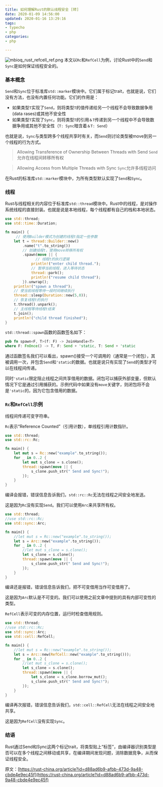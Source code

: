 ```yaml
---
title: 如何理解Rust的默认线程安全 [转]
date: 2020-01-09 14:56:00
updated: 2020-01-16 13:29:16
tags: 
- typecho
- php
categories: 
- php

---
```

![mbioq_rust_refcell_ref.png][1]
本文以`Rc`和`RefCell`为例，讨论Rust中的`Send`和`Sync`是如何保证线程安全的。

### 基本概念

`Send`和`Sync`位于标准库`std::marker`模块中。它们属于标记trait，也就是说，它们没有方法，也没有内置任何功能。它们的作用是：

- 如果类型`T`实现了`Send`，则将类型`T`的值传递给另一个线程不会导致数据争用(data rases)或其他不安全性
- 如果类型`T`实现了`Sync`，则将类型`T`的引用`＆T`传递到另一个线程中不会导致数据争用或其他不安全性（`T: Sync`暗含着`＆T: Send`）

也就是说，`Sync`与类型跨多个线程共享时有关，而`Send`则讨论类型被move到另一个线程的行为方式。

<!--more-->

> Allowing Transference of Ownership Between Threads with Send `Send`允许在线程间转移所有权

> Allowing Access from Multiple Threads with Sync `Sync`允许多线程访问

在Rust的标准库`std::marker`模块中，为所有类型默认实现了`Send`和`Sync`。

### 线程

Rust与线程相关的内容位于标准库`std::thread`模块中。Rust中的线程，是对操作系统线程的直接封装。也就是说是本地线程，每个线程都有自己的栈和本地状态。

```rust
use std::thread;
use std::time::Duration;

fn main() {
	 // 使用Builder模式为创建的线程t指定一些参数
    let t = thread::Builder::new()
        .name("t".to_string())
        // 创建线程t，使用move转移所有权
        .spawn(move || {
        	  // 线程t的执行逻辑
            println!("enter child thread.");
            // 暂停当前线程，进入等待状态
            thread::park();
            println!("resume child thread");
        }).unwrap();
    println!("spawn a thread");
    // 使当前线程等待一段时间继续执行
    thread::sleep(Duration::new(5,0));
    // 恢复线程t的执行
    t.thread().unpark();
    // 主线程等待线程t结束
    t.join();
    println!("child thread finished");
}
```

`std::thread::spawn`函数的函数签名如下：

```rust
pub fn spawn<F, T>(f: F) -> JoinHandle<T> 
where F: FnOnce() -> T, F: Send + 'static, T: Send + 'static
```

通过函数签名我们可以看出，spawn()接受一个可调用的（通常是一个闭包），其被调用一次，并包含`Send`和`'static`的数据。也就是说只有实现了`Send`的类型才可以在线程间传递。

同时`'static`限定阻止线程之间共享借用的数据。闭包可以捕获外部变量，但默认情况下它是通过引用捕获的。示例代码中如果没有`move`关键字，则闭包将不会是`'static`的，因为它包含借用的数据。

### `Rc`和`RefCell`示例

线程间传递可变字符串。

`Rc`表示“Reference Counted”（引用计数），单线程引用计数指针。

```rust
use std::thread;
use std::rc::Rc;

fn main() {
    let mut s = Rc::new("example".to_string());
    for _ in 0..2 {
        let mut s_clone = s.clone();
        thread::spawn(move || {
            s_clone.push_str(" Send and Sync!");
        });
    }
}
```

编译会报错，错误信息告诉我们，`std::rc::Rc`无法在线程之间安全地发送。

这是因为`Rc`没有实现`Send`。我们可以使用`Arc`来共享所有权。

```rust
use std::thread;
//use std::rc::Rc;
use std::sync::Arc;

fn main() {
    //let mut s = Rc::new("example".to_string());
    let s = Arc::new("example".to_string());
    for _ in 0..2 {
        //let mut s_clone = s.clone();
        let s_clone = s.clone();
        thread::spawn(move || {
            s_clone.push_str(" Send and Sync!");
        });
    }
}
```

编译还是报错，错误信息告诉我们，把不可变借用当作可变借用了。

这是因为`Arc`默认是不可变的。我们可以使用之前文章中提到的具有内部可变性的类型。

`RefCell`表示可变的内存位置，运行时检查借用规则。

```rust
use std::thread;
//use std::rc::Rc;
use std::sync::Arc;
use std::cell::RefCell;

fn main() {
    //let mut s = Rc::new("example".to_string());
    let s = Arc::new(RefCell::new("example".to_string()));
    for _ in 0..2 {
        //let mut s_clone = s.clone();
        let s_clone = s.clone();
        thread::spawn(move || {
            let s_clone = s_clone.borrow_mut();
            s_clone.push_str(" Send and Sync!");
        });
    }
}
```

编译再次报错，错误信息告诉我们，`std::cell::RefCell`无法在线程之间安全地共享。

这是因为`RefCell`没有实现`Sync`。

### 结语
Rust通过Send和Sync这两个标记trait，将类型贴上“标签”，由编译器识别类型是否可以在多个线程之间移动或共享，在编译期间发现问题，消除数据竞争，从而保证线程安全。

原文：[https://rust-china.org/article?id=d88ad6b9-afbb-473d-9a48-cbde4e9ec45f](https://rust-china.org/article?id=d88ad6b9-afbb-473d-9a48-cbde4e9ec45f)


  [1]: https://imgs.gnux.cn/usr/uploads/2020/01/4070943787.png